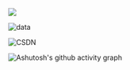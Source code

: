 <img src="https://readme-typing-svg.herokuapp.com/?lines=Welcom%20to%20My%20Page;This%20is%20Feudalman&font=Roboto" />

<!-- <img src="https://visitor-badge.glitch.me/badge?page_id=github.com/Feudalman&right_color=red" /> -->

![data](https://github-readme-stats.vercel.app/api?username=Feudalman&show_icons=true&theme=radical&count_private=true)

<!-- ![Top Langs](https://github-readme-stats.vercel.app/api/top-langs/?username=Feudalman&layout=compact&theme=tokyonight) -->

![[CSDN](https://stats.justsong.cn/api/csdn?id=qq_51574759&theme=dark)](https://blog.csdn.net/qq_51574759?spm=1000.2115.3001.5343)

![Ashutosh's github activity graph](https://github-readme-activity-graph.cyclic.app/graph?username=Feudalman&custom_title=My%20Activity&theme=vue)
